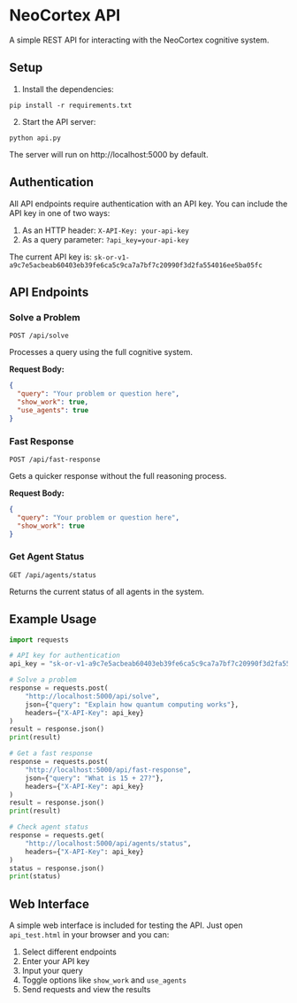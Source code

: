 # NeoCortex API

A simple REST API for interacting with the NeoCortex cognitive system.

## Setup

1. Install the dependencies:
```
pip install -r requirements.txt
```

2. Start the API server:
```
python api.py
```

The server will run on http://localhost:5000 by default.

## Authentication

All API endpoints require authentication with an API key. You can include the API key in one of two ways:

1. As an HTTP header: `X-API-Key: your-api-key`
2. As a query parameter: `?api_key=your-api-key`

The current API key is: `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`

## API Endpoints

### Solve a Problem

```
POST /api/solve
```

Processes a query using the full cognitive system.

**Request Body:**
```json
{
  "query": "Your problem or question here",
  "show_work": true,
  "use_agents": true
}
```

### Fast Response

```
POST /api/fast-response
```

Gets a quicker response without the full reasoning process.

**Request Body:**
```json
{
  "query": "Your problem or question here",
  "show_work": true
}
```

### Get Agent Status

```
GET /api/agents/status
```

Returns the current status of all agents in the system.

## Example Usage

```python
import requests

# API key for authentication
api_key = "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"

# Solve a problem
response = requests.post(
    "http://localhost:5000/api/solve", 
    json={"query": "Explain how quantum computing works"},
    headers={"X-API-Key": api_key}
)
result = response.json()
print(result)

# Get a fast response
response = requests.post(
    "http://localhost:5000/api/fast-response", 
    json={"query": "What is 15 + 27?"},
    headers={"X-API-Key": api_key}
)
result = response.json()
print(result)

# Check agent status
response = requests.get(
    "http://localhost:5000/api/agents/status",
    headers={"X-API-Key": api_key}
)
status = response.json()
print(status)
```

## Web Interface

A simple web interface is included for testing the API. Just open `api_test.html` in your browser and you can:

1. Select different endpoints
2. Enter your API key
3. Input your query
4. Toggle options like `show_work` and `use_agents`
5. Send requests and view the results 